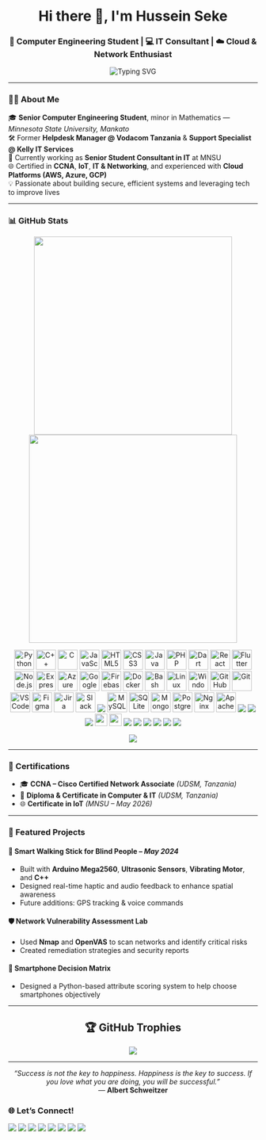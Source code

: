 <h1 align="center">Hi there 👋, I'm Hussein Seke</h1>
<h3 align="center">🔧 Computer Engineering Student | 💻 IT Consultant | ☁️ Cloud & Network Enthusiast</h3>

<p align="center">
  <img src="https://readme-typing-svg.demolab.com?font=Fira+Code&size=22&pause=1000&center=true&vCenter=true&width=500&lines=Tech+Passionate+%7C+Problem+Solver+%7C+Self-Learner;Cybersecurity+%7C+Networking+%7C+Cloud+Computing;Senior+IT+Consultant+%7C+Engineering+Future+Solutions" alt="Typing SVG" />
</p>

---

### 👨‍💻 About Me

🎓 **Senior Computer Engineering Student**, minor in Mathematics — *Minnesota State University, Mankato*  
🛠️ Former **Helpdesk Manager @ Vodacom Tanzania** & **Support Specialist @ Kelly IT Services**  
💼 Currently working as **Senior Student Consultant in IT** at MNSU  
🌐 Certified in **CCNA**, **IoT**, **IT & Networking**, and experienced with **Cloud Platforms (AWS, Azure, GCP)**  
💡 Passionate about building secure, efficient systems and leveraging tech to improve lives  

---
### 📊 GitHub Stats

<p align="center">
  <img width="400" src="https://github-readme-stats.vercel.app/api?username=Seke-Hussein&theme=tokyonight&hide_border=true&include_all_commits=false&count_private=false" />
  <img width="420" src="https://nirzak-streak-stats.vercel.app/?user=Seke-Hussein&theme=dark&hide_border=false" />
</p>

<p align="center">
  <!-- Programming Languages -->
  <img src="https://cdn.jsdelivr.net/gh/devicons/devicon/icons/python/python-original.svg" width="40" alt="Python"/>
  <img src="https://cdn.jsdelivr.net/gh/devicons/devicon/icons/cplusplus/cplusplus-original.svg" width="40" alt="C++"/>
  <img src="https://cdn.jsdelivr.net/gh/devicons/devicon/icons/c/c-original.svg" width="40" alt="C"/>
  <img src="https://cdn.jsdelivr.net/gh/devicons/devicon/icons/javascript/javascript-original.svg" width="40" alt="JavaScript"/>
  <img src="https://cdn.jsdelivr.net/gh/devicons/devicon/icons/html5/html5-original.svg" width="40" alt="HTML5"/>
  <img src="https://cdn.jsdelivr.net/gh/devicons/devicon/icons/css3/css3-original.svg" width="40" alt="CSS3"/>
  <img src="https://cdn.jsdelivr.net/gh/devicons/devicon/icons/java/java-original.svg" width="40" alt="Java"/>
  <img src="https://cdn.jsdelivr.net/gh/devicons/devicon/icons/php/php-original.svg" width="40" alt="PHP"/>
  <img src="https://cdn.jsdelivr.net/gh/devicons/devicon/icons/dart/dart-original.svg" width="40" alt="Dart"/>

  <!-- Frameworks & Libraries -->
  <img src="https://cdn.jsdelivr.net/gh/devicons/devicon/icons/react/react-original.svg" width="40" alt="React"/>
  <img src="https://cdn.jsdelivr.net/gh/devicons/devicon/icons/flutter/flutter-original.svg" width="40" alt="Flutter"/>
  <img src="https://cdn.jsdelivr.net/gh/devicons/devicon/icons/nodejs/nodejs-original.svg" width="40" alt="Node.js"/>
  <img src="https://cdn.jsdelivr.net/gh/devicons/devicon/icons/express/express-original.svg" width="40" alt="Express.js"/>
  

  <!-- Cloud & DevOps -->
  <img src="https://cdn.jsdelivr.net/gh/devicons/devicon/icons/azure/azure-original.svg" width="40" alt="Azure"/>
  <img src="https://cdn.jsdelivr.net/gh/devicons/devicon/icons/googlecloud/googlecloud-original.svg" width="40" alt="Google Cloud"/>
  <img src="https://cdn.jsdelivr.net/gh/devicons/devicon/icons/firebase/firebase-plain.svg" width="40" alt="Firebase"/>
  <img src="https://cdn.jsdelivr.net/gh/devicons/devicon/icons/docker/docker-original.svg" width="40" alt="Docker"/>
  <img src="https://cdn.jsdelivr.net/gh/devicons/devicon/icons/bash/bash-original.svg" width="40" alt="Bash"/>
 

  <!-- Systems & Tools -->
  <img src="https://cdn.jsdelivr.net/gh/devicons/devicon/icons/linux/linux-original.svg" width="40" alt="Linux"/>
  <img src="https://cdn.jsdelivr.net/gh/devicons/devicon/icons/windows8/windows8-original.svg" width="40" alt="Windows"/>
  <img src="https://cdn.jsdelivr.net/gh/devicons/devicon/icons/github/github-original.svg" width="40" alt="GitHub"/>
  <img src="https://cdn.jsdelivr.net/gh/devicons/devicon/icons/git/git-original.svg" width="40" alt="Git"/>
  <img src="https://cdn.jsdelivr.net/gh/devicons/devicon/icons/vscode/vscode-original.svg" width="40" alt="VSCode"/>
  <img src="https://cdn.jsdelivr.net/gh/devicons/devicon/icons/figma/figma-original.svg" width="40" alt="Figma"/>
  <img src="https://cdn.jsdelivr.net/gh/devicons/devicon/icons/jira/jira-original.svg" width="40" alt="Jira"/>
  <img src="https://cdn.jsdelivr.net/gh/devicons/devicon/icons/slack/slack-original.svg" width="40" alt="Slack"/>
  <img src="https://img.shields.io/badge/github-%23121011.svg?style=for-the-badge&logo=github&logoColor=white"/>


  <!-- Databases -->
  <img src="https://cdn.jsdelivr.net/gh/devicons/devicon/icons/mysql/mysql-original.svg" width="40" alt="MySQL"/>
  <img src="https://cdn.jsdelivr.net/gh/devicons/devicon/icons/sqlite/sqlite-original.svg" width="40" alt="SQLite"/>
  <img src="https://cdn.jsdelivr.net/gh/devicons/devicon/icons/mongodb/mongodb-original.svg" width="40" alt="MongoDB"/>
  <img src="https://cdn.jsdelivr.net/gh/devicons/devicon/icons/postgresql/postgresql-original.svg" width="40" alt="PostgreSQL"/>


  <!-- Networking & Security -->

  <img src="https://cdn.jsdelivr.net/gh/devicons/devicon/icons/nginx/nginx-original.svg" width="40" alt="Nginx"/>
  <img src="https://cdn.jsdelivr.net/gh/devicons/devicon/icons/apache/apache-original.svg" width="40" alt="Apache"/>
  <img src="https://img.shields.io/badge/cisco-%23049fd9.svg?style=for-the-badge&logo=cisco&logoColor=black"/>

  <!-- Design & Adobe -->
  <img src="https://img.shields.io/badge/adobe-%23FF0000.svg?style=for-the-badge&logo=adobe&logoColor=white"/>
  <img src="https://img.shields.io/badge/adobe%20photoshop-%2331A8FF.svg?style=for-the-badge&logo=adobe%20photoshop&logoColor=white"/>

  <!-- Office & Communication -->
  <img src="https://img.shields.io/badge/Microsoft_Office-D83B01?style=for-the-badge&logo=microsoft-office&logoColor=white" height="25"/>
  <img src="https://img.shields.io/badge/Microsoft_Teams-6264A7?style=for-the-badge&logo=microsoft-teams&logoColor=white" height="25"/>
    <img src="https://img.shields.io/badge/jira-%230A0FFF.svg?style=for-the-badge&logo=jira&logoColor=white"/>
      <img src="https://img.shields.io/badge/mysql-4479A1.svg?style=for-the-badge&logo=mysql&logoColor=white"/>
  <img src="https://img.shields.io/badge/Microsoft%20SQL%20Server-CC2927?style=for-the-badge&logo=microsoft%20sql%20server&logoColor=white"/>
  <img src="https://img.shields.io/badge/.NET-5C2D91?style=for-the-badge&logo=.net&logoColor=white"/>
  <img src="https://img.shields.io/badge/Qt-%23217346.svg?style=for-the-badge&logo=Qt&logoColor=white"/>
   <img src="https://img.shields.io/badge/AWS-%23FF9900.svg?style=for-the-badge&logo=amazon-aws&logoColor=white"/>
</p>

<p align="center">
  <img src="https://github-contributor-stats.vercel.app/api?username=Seke-Hussein&limit=5&theme=dark&combine_all_yearly_contributions=true" />
</p>

---


### 🧩 Certifications

- 🎓 **CCNA – Cisco Certified Network Associate** *(UDSM, Tanzania)*
- 📃 **Diploma & Certificate in Computer & IT** *(UDSM, Tanzania)*
- 🌐 **Certificate in IoT** *(MNSU – May 2026)*
---

### 💼 Featured Projects

#### 🦯 Smart Walking Stick for Blind People – *May 2024*
- Built with **Arduino Mega2560**, **Ultrasonic Sensors**, **Vibrating Motor**, and **C++**
- Designed real-time haptic and audio feedback to enhance spatial awareness
- Future additions: GPS tracking & voice commands

#### 🛡️ Network Vulnerability Assessment Lab
- Used **Nmap** and **OpenVAS** to scan networks and identify critical risks
- Created remediation strategies and security reports

#### 📱 Smartphone Decision Matrix
- Designed a Python-based attribute scoring system to help choose smartphones objectively

---
<h2 align="center">🏆 GitHub Trophies</h2>

<p align="center">
  <img src="https://github-profile-trophy.vercel.app/?username=Seke-Hussein&theme=radical&no-frame=false&no-bg=true&margin-w=4" />
</p>

---

<p align="center">
  <em>“Success is not the key to happiness. Happiness is the key to success. If you love what you are doing, you will be successful.”</em><br/>
  — <strong>Albert Schweitzer</strong>
</p>

<!-- Proudly created with GPRM ( https://gprm.itsvg.in ) -->


### 🌐 Let’s Connect!

<p align="center">
  
  <a href="https://github.com/Seke-Hussein"><img src="https://img.shields.io/badge/GitHub-000000?style=for-the-badge&logo=github&logoColor=white"></a>
  <a href="https://facebook.com/htamim2/"><img src="https://img.shields.io/badge/Facebook-%231877F2.svg?logo=Facebook&logoColor=white" /></a>
  <a href="https://instagram.com/_tamim.Official/"><img src="https://img.shields.io/badge/Instagram-%23E4405F.svg?logo=Instagram&logoColor=white" /></a>
  <a href="https://linkedin.com/in/hseke/"><img src="https://img.shields.io/badge/LinkedIn-%230077B5.svg?logo=linkedin&logoColor=white" /></a>
  <a href="https://tiktok.com/@tamim__225"><img src="https://img.shields.io/badge/TikTok-%23000000.svg?logo=TikTok&logoColor=white" /></a>
  <a href="https://x.com/_tamim.official/"><img src="https://img.shields.io/badge/X-black.svg?logo=X&logoColor=white" /></a>
  <a href="https://.youtube.com/@Dr.Tamim_225"><img src="https://img.shields.io/badge/YouTube-%23FF0000.svg?logo=YouTube&logoColor=white" /></a>
  <a href="mailto:hussein.seke@mnsu.edu"><img src="https://img.shields.io/badge/Email-D14836?logo=gmail&logoColor=white" /></a>
</p>
